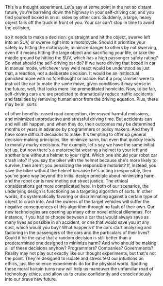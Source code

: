
This is a thought experiment.
Let&#39;s say at some point
in the not so distant future,
you&#39;re barreling down the highway
in your self-driving car,
and you find yourself boxed in
on all sides by other cars.
Suddenly, a large, heavy object
falls off the truck in front of you.
Your car can&#39;t stop in time
to avoid the collision,

so it needs to make a decision:
go straight and hit the object,
swerve left into an SUV,
or swerve right into a motorcycle.
Should it prioritize your safety
by hitting the motorcycle,
minimize danger to others by not swerving,
even if it means hitting the large object
and sacrificing your life,
or take the middle ground
by hitting the SUV,
which has a high passenger safety rating?
So what should the self-driving car do?
If we were driving that boxed in car
in manual mode,
whichever way we&#39;d react
would be understood as just that,
a reaction,
not a deliberate decision.
It would be an instinctual panicked move
with no forethought or malice.
But if a programmer were to instruct
the car to make the same move,
given conditions it may 
sense in the future,
well, that looks more
like premeditated homicide.
Now, to be fair,
self-driving cars are are predicted 
to dramatically reduce traffic accidents
and fatalities
by removing human error 
from the driving equation.
Plus, there may be all sorts 

of other benefits:
eased road congestion,
decreased harmful emissions,
and minimized unproductive
and stressful driving time.
But accidents can and will still happen,
and when they do,
their outcomes may be determined
months or years in advance
by programmers or policy makers.
And they&#39;ll have 
some difficult decisions to make.
It&#39;s tempting to offer up general 
decision-making principles,
like minimize harm,
but even that quickly leads 
to morally murky decisions.
For example,
let&#39;s say we have the same initial set up,
but now there&#39;s a motorcyclist 
wearing a helmet to your left
and another one without 
a helmet to your right.
Which one should 
your robot car crash into?
If you say the biker with the helmet
because she&#39;s more likely to survive,
then aren&#39;t you penalizing 
the responsible motorist?
If, instead, you save the biker 
without the helmet
because he&#39;s acting irresponsibly,
then you&#39;ve gone way beyond the initial
design principle about minimizing harm,
and the robot car is now 
meting out street justice.
The ethical considerations 
get more complicated here.
In both of our scenarios,
the underlying design is functioning
as a targeting algorithm of sorts.
In other words,
it&#39;s systematically favoring 
or discriminating
against a certain type 
of object to crash into.
And the owners of the target vehicles
will suffer the negative consequences
of this algorithm
through no fault of their own.
Our new technologies are opening up
many other novel ethical dilemmas.
For instance, if you had to 
choose between
a car that would always save
as many lives as possible in an accident,
or one that would save you at any cost,
which would you buy?
What happens if the cars start analyzing
and factoring in
the passengers of the cars
and the particulars of their lives?
Could it be the case 
that a random decision
is still better than a predetermined one
designed to minimize harm?
And who should be making 
all of these decisions anyhow?
Programmers?
Companies?
Governments?
Reality may not play out exactly
like our thought experiments,
but that&#39;s not the point.
They&#39;re designed to isolate 
and stress test our intuitions on ethics,
just like science experiments do
for the physical world.
Spotting these moral hairpin turns now
will help us maneuver the unfamiliar road
of technology ethics,
and allow us to cruise confidently
and conscientiously
into our brave new future.
